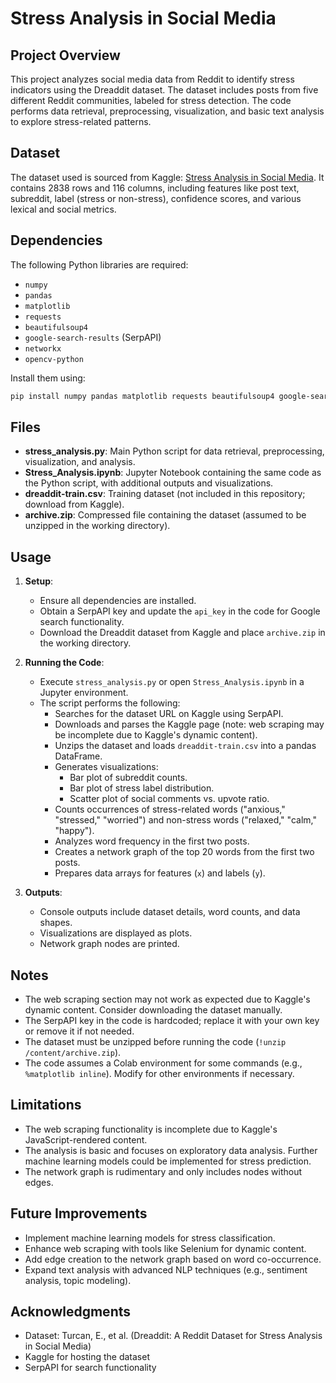 # Stress Analysis in Social Media

## Project Overview
This project analyzes social media data from Reddit to identify stress indicators using the Dreaddit dataset. The dataset includes posts from five different Reddit communities, labeled for stress detection. The code performs data retrieval, preprocessing, visualization, and basic text analysis to explore stress-related patterns.

## Dataset
The dataset used is sourced from Kaggle: [Stress Analysis in Social Media](https://www.kaggle.com/ruchi798/stress-analysis-in-social-media). It contains 2838 rows and 116 columns, including features like post text, subreddit, label (stress or non-stress), confidence scores, and various lexical and social metrics.

## Dependencies
The following Python libraries are required:
- `numpy`
- `pandas`
- `matplotlib`
- `requests`
- `beautifulsoup4`
- `google-search-results` (SerpAPI)
- `networkx`
- `opencv-python`

Install them using:
```bash
pip install numpy pandas matplotlib requests beautifulsoup4 google-search-results networkx opencv-python
```

## Files
- **stress_analysis.py**: Main Python script for data retrieval, preprocessing, visualization, and analysis.
- **Stress_Analysis.ipynb**: Jupyter Notebook containing the same code as the Python script, with additional outputs and visualizations.
- **dreaddit-train.csv**: Training dataset (not included in this repository; download from Kaggle).
- **archive.zip**: Compressed file containing the dataset (assumed to be unzipped in the working directory).

## Usage
1. **Setup**:
   - Ensure all dependencies are installed.
   - Obtain a SerpAPI key and update the `api_key` in the code for Google search functionality.
   - Download the Dreaddit dataset from Kaggle and place `archive.zip` in the working directory.

2. **Running the Code**:
   - Execute `stress_analysis.py` or open `Stress_Analysis.ipynb` in a Jupyter environment.
   - The script performs the following:
     - Searches for the dataset URL on Kaggle using SerpAPI.
     - Downloads and parses the Kaggle page (note: web scraping may be incomplete due to Kaggle's dynamic content).
     - Unzips the dataset and loads `dreaddit-train.csv` into a pandas DataFrame.
     - Generates visualizations:
       - Bar plot of subreddit counts.
       - Bar plot of stress label distribution.
       - Scatter plot of social comments vs. upvote ratio.
     - Counts occurrences of stress-related words ("anxious," "stressed," "worried") and non-stress words ("relaxed," "calm," "happy").
     - Analyzes word frequency in the first two posts.
     - Creates a network graph of the top 20 words from the first two posts.
     - Prepares data arrays for features (`x`) and labels (`y`).

3. **Outputs**:
   - Console outputs include dataset details, word counts, and data shapes.
   - Visualizations are displayed as plots.
   - Network graph nodes are printed.

## Notes
- The web scraping section may not work as expected due to Kaggle's dynamic content. Consider downloading the dataset manually.
- The SerpAPI key in the code is hardcoded; replace it with your own key or remove it if not needed.
- The dataset must be unzipped before running the code (`!unzip /content/archive.zip`).
- The code assumes a Colab environment for some commands (e.g., `%matplotlib inline`). Modify for other environments if necessary.

## Limitations
- The web scraping functionality is incomplete due to Kaggle's JavaScript-rendered content.
- The analysis is basic and focuses on exploratory data analysis. Further machine learning models could be implemented for stress prediction.
- The network graph is rudimentary and only includes nodes without edges.

## Future Improvements
- Implement machine learning models for stress classification.
- Enhance web scraping with tools like Selenium for dynamic content.
- Add edge creation to the network graph based on word co-occurrence.
- Expand text analysis with advanced NLP techniques (e.g., sentiment analysis, topic modeling).

## Acknowledgments
- Dataset: Turcan, E., et al. (Dreaddit: A Reddit Dataset for Stress Analysis in Social Media)
- Kaggle for hosting the dataset
- SerpAPI for search functionality
